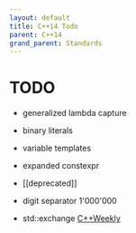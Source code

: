 ```yaml
---
layout: default
title: C++14 Todo
parent: C++14
grand_parent: Standards
---
```

# TODO

- generalized lambda capture
- binary literals
- variable templates
- expanded constexpr
- [[deprecated]]
- digit separator 1'000'000

- std::exchange [C++Weekly](https://www.youtube.com/watch?v=i3dK_ndZ72c&list=PLs3KjaCtOwSZ2tbuV1hx8Xz-rFZTan2J1&index=14)
